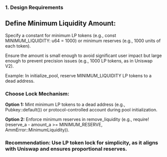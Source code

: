### 1. Design Requirements


## Define Minimum Liquidity Amount:

Specify a constant for minimum LP tokens (e.g., const MINIMUM_LIQUIDITY: u64 = 1000) or minimum reserves (e.g., 1000 units of each token).



Ensure the amount is small enough to avoid significant user impact but large enough to prevent precision issues (e.g., 1000 LP tokens, as in Uniswap V2).



Example: In initialize_pool, reserve MINIMUM_LIQUIDITY LP tokens to a dead address.



### Choose Lock Mechanism:

**Option 1:** Mint minimum LP tokens to a dead address (e.g., Pubkey::default()) or protocol-controlled account during pool initialization.



**Option 2:** Enforce minimum reserves in remove_liquidity (e.g., require!(reserve_a - amount_a >= MINIMUM_RESERVE, AmmError::MinimumLiquidity)).



### Recommendation: Use LP token lock for simplicity, as it aligns with Uniswap and ensures proportional reserves.